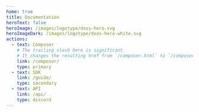 ```yaml
---
home: true
title: Documentation
heroText: false
heroImage: /images/logotype/dxos-hero.svg
heroImageDark: /images/logotype/dxos-hero-white.svg
actions:
  - text: Composer
    # The trailing slash here is significant.
    # It changes the resulting href from `/composer.html` to `/composer/`:
    link: /composer/
    type: primary
  - text: SDK
    link: /guide/
    type: secondary
  - text: API
    link: /api/
    type: discord
---
```

